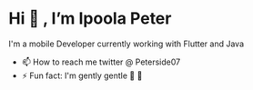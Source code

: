 # Hi 👋 , I’m Ipoola Peter

I'm a mobile Developer currently working with Flutter and Java 
- 📫 How to reach me twitter @ Peterside07 
- ⚡ Fun fact: I'm gently gentle  👋  👋 

